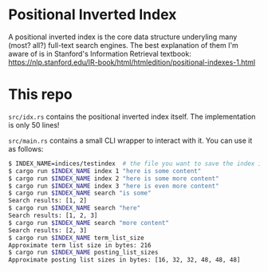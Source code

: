 # Positional Inverted Index

A positional inverted index is the core data structure underyling many (most? all?) full-text search engines. The best explanation of them I'm aware of is in Stanford's Information Retrieval textbook: https://nlp.stanford.edu/IR-book/html/htmledition/positional-indexes-1.html

# This repo

`src/idx.rs` contains the positional inverted index itself. The implementation is only 50 lines!

`src/main.rs` contains a small CLI wrapper to interact with it. You can use it as follows:

```sh
$ INDEX_NAME=indices/testindex  # the file you want to save the index in. Indices and files are 1-1
$ cargo run $INDEX_NAME index 1 "here is some content"
$ cargo run $INDEX_NAME index 2 "here is some more content"
$ cargo run $INDEX_NAME index 3 "here is even more content"
$ cargo run $INDEX_NAME search "is some"
Search results: [1, 2]
$ cargo run $INDEX_NAME search "here"
Search results: [1, 2, 3]
$ cargo run $INDEX_NAME search "more content"
Search results: [2, 3]
$ cargo run $INDEX_NAME term_list_size
Approximate term list size in bytes: 216
$ cargo run $INDEX_NAME posting_list_sizes
Approximate posting list sizes in bytes: [16, 32, 32, 48, 48, 48]
```
